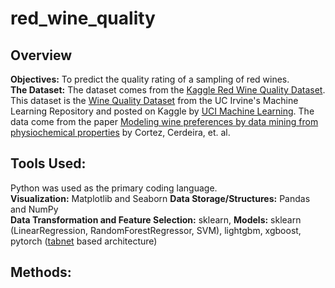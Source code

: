 # red_wine_quality  
## Overview  

**Objectives:** To predict the quality rating of a sampling of red wines.  
**The Dataset:** The dataset comes from the [Kaggle Red Wine Quality Dataset](https://www.kaggle.com/datasets/uciml/red-wine-quality-cortez-et-al-2009). This dataset is the [Wine Quality Dataset](https://archive.ics.uci.edu/dataset/186/wine+quality) from the UC Irvine's Machine Learning Repository and posted on Kaggle by [UCI Machine Learning](https://www.kaggle.com/organizations/uciml). The data come from the paper [Modeling wine preferences by data mining from physiochemical properties](https://www.semanticscholar.org/paper/Modeling-wine-preferences-by-data-mining-from-Cortez-Cerdeira/bf15a0ccc14ac1deb5cea570c870389c16be019c) by Cortez, Cerdeira, et. al.  

## Tools Used:  
Python was used as the primary coding language.  
**Visualization:** Matplotlib and Seaborn
**Data Storage/Structures:** Pandas and NumPy  
**Data Transformation and Feature Selection:** sklearn, 
**Models:** sklearn (LinearRegression, RandomForestRegressor, SVM), lightgbm, xgboost, pytorch ([tabnet](https://arxiv.org/abs/1908.07442) based architecture)  

## Methods:  
